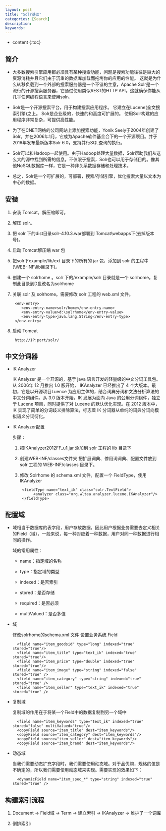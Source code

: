 ```yaml
---
layout: post
title: "Solr基础"
categories: [Search]
description:
keywords:
---
```


* content
{:toc} 

## 简介

* 大多数搜索引擎应用都必须具有某种搜索功能，问题是搜索功能往往是巨大的资源消耗并且它们由于沉重的数据库加载而拖垮你的应用的性能。
这就是为什么转移负载到一个外部的搜索服务器是一个不错的主意，Apache Solr是一个流行的开源搜索服务器，它通过使用类似REST的HTTP API，这就确保你能从几乎任何编程语言来使用solr。

* Solr是一个开源搜索平台，用于构建搜索应用程序。 它建立在Lucene(全文搜索引擎)之上。 Solr是企业级的，快速的和高度可扩展的。 使用Solr构建的应用程序非常复杂，可提供高性能。

* 为了在CNET网络的公司网站上添加搜索功能，Yonik Seely于2004年创建了Solr。并在2006年1月，它成为Apache软件基金会下的一个开源项目。并于2016年发布最新版本Solr 6.0，支持并行SQL查询的执行。

* Solr可以和Hadoop一起使用。由于Hadoop处理大量数据，Solr帮助我们从这么大的源中找到所需的信息。不仅限于搜索，Solr也可以用于存储目的。像其他NoSQL数据库一样，它是一种非关系数据存储和处理技术。

* 总之，Solr是一个可扩展的，可部署，搜索/存储引擎，优化搜索大量以文本为中心的数据。

## 安装

1. 安装 Tomcat，解压缩即可。

1. 解压 solr。

1. 把 solr 下的dist目录solr-4.10.3.war部署到 Tomcat\webapps下(去掉版本号)。

1. 启动 Tomcat解压缩 war 包

1. 把solr下example/lib/ext 目录下的所有的 jar 包，添加到 solr 的工程中(\WEB-INF\lib目录下)。

1. 创建一个 solrhome 。solr 下的/example/solr 目录就是一个 solrhome。复制此目录到D盘改名为solrhome  

1. 关联 solr 及 solrhome。需要修改 solr 工程的 web.xml 文件。
        
        <env-entry>
           <env-entry-name>solr/home</env-entry-name>
           <env-entry-value>d:\solrhome</env-entry-value>
           <env-entry-type>java.lang.String</env-entry-type>
        </env-entry>
    
1. 启动 Tomcat

        http://IP:port/solr/

## 中文分词器

* IK Analyzer

    IK Analyzer 是一个开源的，基亍 java 语言开发的轻量级的中文分词工具包。从 2006年 12 月推出 1.0 版开始， IKAnalyzer 已经推出了 4 个大版本。最初，它是以开源项目Luence 为应用主体的，结合词典分词和文法分析算法的中文分词组件。从 3.0 版本开始，IK 发展为面向 Java 的公用分词组件，独立亍 Lucene 项目，同时提供了对 Lucene 的默认优化实现。在 2012 版本中，IK 实现了简单的分词歧义排除算法，标志着 IK 分词器从单纯的词典分词向模拟语义分词衍化。

* IK Analyzer配置

    步骤：

    1. 把IKAnalyzer2012FF_u1.jar 添加到 solr 工程的 lib 目录下

    1. 创建WEB-INF/classes文件夹  把扩展词典、停用词词典、配置文件放到 solr 工程的 WEB-INF/classes 目录下。

    1. 修改 Solrhome 的 schema.xml 文件，配置一个 FieldType，使用 IKAnalyzer
       
            <fieldType name="text_ik" class="solr.TextField">
                 <analyzer class="org.wltea.analyzer.lucene.IKAnalyzer"/>
            </fieldType>

## 配置域

* 域相当于数据库的表字段，用户存放数据，因此用户根据业务需要去定义相关的Field（域），一般来说，每一种对应着一种数据，用户对同一种数据进行相同的操作。

    域的常用属性：
    
    * name：指定域的名称

    * type：指定域的类型

    * indexed：是否索引

    * stored：是否存储

    * required：是否必须

    * multiValued：是否多值

* 域

    修改solrhome的schema.xml 文件  设置业务系统 Field

        <field name="item_goodsid" type="long" indexed="true" stored="true"/>
        <field name="item_title" type="text_ik" indexed="true" stored="true"/>
        <field name="item_price" type="double" indexed="true" stored="true"/>
        <field name="item_image" type="string" indexed="false" stored="true" />
        <field name="item_category" type="string" indexed="true" stored="true" />
        <field name="item_seller" type="text_ik" indexed="true" stored="true" />

* 复制域

    复制域的作用在于将某一个Field中的数据复制到另一个域中

        <field name="item_keywords" type="text_ik" indexed="true" stored="false" multiValued="true"/>
        <copyField source="item_title" dest="item_keywords"/>
        <copyField source="item_category" dest="item_keywords"/>
        <copyField source="item_seller" dest="item_keywords"/>
        <copyField source="item_brand" dest="item_keywords"/>

* 动态域

    当我们需要动态扩充字段时，我们需要使用动态域。对于品优购，规格的值是不确定的，所以我们需要使用动态域来实现。需要实现的效果如下：

        <dynamicField name="item_spec_*" type="string" indexed="true" stored="true" />	

## 构建索引流程

1. Document -> Field域 -> Term -> 建立索引 -> IKAnalyzer -> 维护了一个词库

2. 倒排索引: